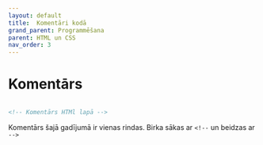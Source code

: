 ```yaml
---
layout: default
title:  Komentāri kodā
grand_parent: Programmēšana
parent: HTML un CSS
nav_order: 3
---
```


# Komentārs

~~~html

<!-- Komentārs HTMl lapā -->
~~~

Komentārs šajā gadījumā ir vienas rindas. Birka sākas ar `<!--` un beidzas ar `-->`
